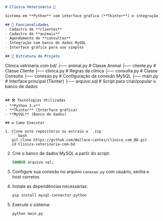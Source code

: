```markdown
# Clínica Veterinária 🐾

Sistema em **Python** com interface gráfica (**Tkinter**) e integração com banco de dados **MySQL** para gerenciamento de uma clínica veterinária.

## 🚀 Funcionalidades
- Cadastro de **clientes**
- Cadastro de **animais**
- Agendamento de **consultas**
- Integração com banco de dados MySQL
- Interface gráfica para uso simples

## 📂 Estrutura do Projeto
```

Clinica vetrinaria com bd/
├── animal.py        # Classe Animal
├── cliente.py       # Classe Cliente
├── clinica.py       # Regras da clínica
├── consulta.py      # Classe Consulta
├── conexao.py       # Configuração da conexão MySQL
├── main.py          # Interface principal (Tkinter)
├── arquivo.sql      # Script para criar/popular o banco de dados

````

## 🛠️ Tecnologias Utilizadas
- **Python 3.x**
- **Tkinter** (Interface gráfica)
- **MySQL** (Banco de dados)

## ⚙️ Como Executar

1. Clone este repositório ou extraia o `.zip`
   ```bash
   git clone https://github.com/Wallace-Lentes/clinica_com_BD.git
   cd Clinica-veterinaria-com-bd
````

2. Crie o banco de dados MySQL a partir do script:

   ```sql
   SOURCE arquivo.sql;
   ```

3. Configure sua conexão no arquivo `conexao.py` com usuário, senha e host corretos.

4. Instale as dependências necessárias:

   ```bash
   pip install mysql-connector-python
   ```

5. Execute o sistema:

   ```bash
   python main.py
   ```


